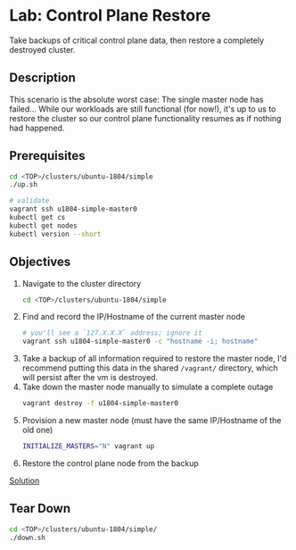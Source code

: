 # Lab: Control Plane Restore

Take backups of critical control plane data, then restore a completely destroyed
cluster.

## Description

This scenario is the absolute worst case: The single master node has failed...
While our workloads are still functional (for now!), it's up to us to restore
the cluster so our control plane functionality resumes as if nothing had
happened.

## Prerequisites

```sh
cd <TOP>/clusters/ubuntu-1804/simple
./up.sh

# validate
vagrant ssh u1804-simple-master0
kubectl get cs
kubectl get nodes
kubectl version --short
```

## Objectives

1. Navigate to the cluster directory
    ```sh
    cd <TOP>/clusters/ubuntu-1804/simple
    ```
1. Find and record the IP/Hostname of the current master node
    ```sh
    # you'll see a `127.X.X.X` address; ignore it
    vagrant ssh u1804-simple-master0 -c "hostname -i; hostname"
    ```
1. Take a backup of all information required to restore the master node, I'd recommend
   putting this data in the shared `/vagrant/` directory, which will persist after
   the vm is destroyed.
1. Take down the master node manually to simulate a complete outage
    ```sh
    vagrant destroy -f u1804-simple-master0
    ```
1. Provision a new master node (must have the same IP/Hostname of the old one)
    ```sh
    INITIALIZE_MASTERS="N" vagrant up
    ```
1. Restore the control plane node from the backup

[Solution](./solution/README.md)

## Tear Down

```sh
cd <TOP>/clusters/ubuntu-1804/simple/
./down.sh
```

